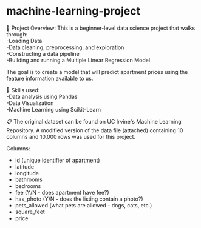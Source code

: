 # machine-learning-project

📂 Project Overview:
This is a beginner-level data science project that walks through:   
-Loading Data   
-Data cleaning, preprocessing, and exploration  
-Constructing a data pipeline  
-Building and running a Multiple Linear Regression Model  

The goal is to create a model that will predict apartment prices using the feature information available to us.  

📝 Skills used:  
-Data analysis using Pandas  
-Data Visualization  
-Machine Learning using Scikit-Learn  

📋 The original dataset can be found on UC Irvine's Machine Learning Repository. A modified version of the data file (attached) containing 10 columns and 10,000 rows was used for this project. 

Columns:  
- id (unique identifier of apartment)
- latitude  
- longitude  
- bathrooms  
- bedrooms  
- fee (Y/N - does apartment have fee?)  
- has_photo (Y/N - does the listing contain a photo?)  
- pets_allowed (what pets are allowed - dogs, cats, etc.)  
- square_feet  
- price  

